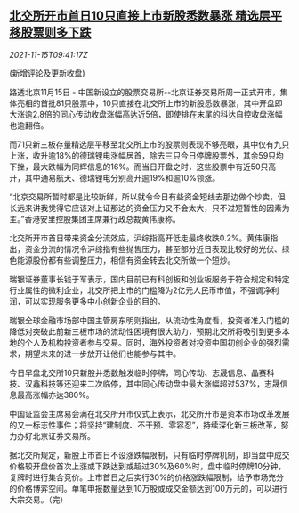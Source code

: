 <!--1636970462000-->
[北交所开市首日10只直接上市新股悉数暴涨 精选层平移股票则多下跌](https://cn.reuters.com/article/bse-debut-updates-afternoon-1115-mon-idCNKBS2I00RL)
------

<div><i>2021-11-15T09:41:17Z</i></div><p>(新增评论及更新收盘)</p><p>路透北京11月15日 - 中国新设立的股票交易所--北京证券交易所周一正式开市，集体亮相的首批81只股票中，10只直接在北交所上市的新股悉数暴涨，其中开盘即大涨逾2.8倍的同心传动收盘涨幅高达近5倍，即使排在末尾的科达自控收盘涨幅也逾翻倍。</p><p>而71只新三板存量精选层平移至北交所上市的股票则表现不够亮眼，其中仅有九只上涨，收升逾18%的德瑞锂电涨幅居首，除去三只今日停牌股票外，其余59只均下挫，最大跌幅为同辉信息的16%。而当日开盘之时，这些股票中有近50只高开，其中通易航天、德瑞锂电分别高开逾19%和逾10%领涨。</p><p>“北京交易所暂时都是比较新鲜，所以就令今日有些资金短线去那边做个炒卖，但长远来讲我觉得它应该对上证那边的资金压力又不会太大，只不过短暂性的因素为主。”香港安里控股集团主席兼行政总裁黄伟康称。</p><p>北交所开市首日带来资金分流效应，沪综指高开低走最终收跌0.2%。黄伟康指出，资金分流的情况令沪综指有些抛售压力，甚至部分近日表现比较好的光伏、绿色能源股份都有些调整压力，相信有资金转去北交所做一个短炒。 </p><p>瑞银证券董事长钱于军表示，国内目前已有科创板和创业板服务于符合规定和特定行业属性的微利企业，北交所把上市的门槛降为2亿元人民币市值，不强调净利润，可以实现服务更多中小创新企业的目的。</p><p>瑞银全球金融市场部中国主管房东明则指出，从流动性角度看，投资者准入门槛的降低对突破此前新三板市场的流动性困境有很大助力，预期北交所将吸引到更多本地的个人及机构投资者参与交易。同时，海外投资者对投资中国初创企业的强烈需求，期望未来的进一步放开让他们也能参与其中。</p><p>今日早盘北交所10只新股并悉数触发临时停牌，同心传动、志晟信息、晶赛科技、汉鑫科技等还迎来二次临停，其中同心传动盘中最大涨幅超过537%，志晟信息最高涨幅亦达380%。</p><p>中国证监会主席易会满在北交所开市仪式上表示，北交所开市是资本市场改革发展的又一标志性事件；将坚持“建制度、不干预、零容忍”，持续深化新三板改革，努力办好北京证券交易所。</p><p>据北交所规定，新股上市首日不设涨跌幅限制，只有临时停牌机制，即当盘中成交价格较开盘价首次上涨或下跌达到或超过30%及60%时，盘中临时停牌10分钟，复牌时进行集合竞价。上市首日之后实行30%的价格涨跌幅限制，给予市场充分的价格博弈空间。单笔申报数量达到10万股或成交金额达到100万元的，可以进行大宗交易。（完）</p>

